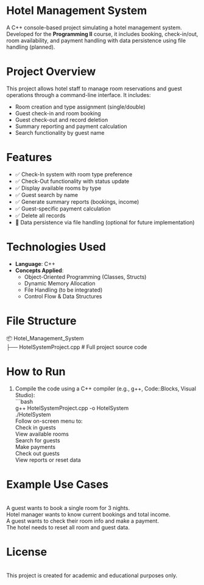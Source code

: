 # Hotel Management System

A C++ console-based project simulating a hotel management system.  
Developed for the **Programming II** course, it includes booking, check-in/out, room availability, and payment handling with data persistence using file handling (planned).

# Project Overview

This project allows hotel staff to manage room reservations and guest operations through a command-line interface. It includes:

- Room creation and type assignment (single/double)
- Guest check-in and room booking
- Guest check-out and record deletion
- Summary reporting and payment calculation
- Search functionality by guest name

# Features

- ✅ Check-In system with room type preference
- ✅ Check-Out functionality with status update
- ✅ Display available rooms by type
- ✅ Guest search by name
- ✅ Generate summary reports (bookings, income)
- ✅ Guest-specific payment calculation
- ✅ Delete all records
- 📁 Data persistence via file handling (optional for future implementation)

# Technologies Used

- **Language**: C++
- **Concepts Applied**:
  - Object-Oriented Programming (Classes, Structs)
  - Dynamic Memory Allocation
  - File Handling (to be integrated)
  - Control Flow & Data Structures

# File Structure
📦 Hotel_Management_System
<br>├── HotelSystemProject.cpp # Full project source code

# How to Run

1. Compile the code using a C++ compiler (e.g., g++, Code::Blocks, Visual Studio):
<br>```bash
<br>g++ HotelSystemProject.cpp -o HotelSystem
<br>./HotelSystem
<br>Follow on-screen menu to:
<br>Check in guests
<br>View available rooms
<br>Search for guests
<br>Make payments
<br>Check out guests
<br>View reports or reset data

# Example Use Cases

<br>A guest wants to book a single room for 3 nights.
<br>Hotel manager wants to know current bookings and total income.
<br>A guest wants to check their room info and make a payment.
<br>The hotel needs to reset all room and guest data.

# License
<br>This project is created for academic and educational purposes only.

